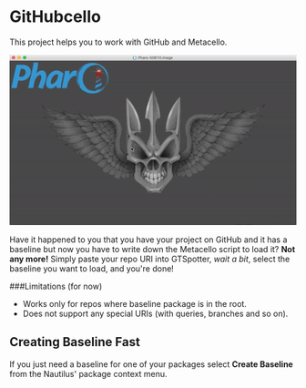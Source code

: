 GitHubcello
===========
This project helps you to work with GitHub and Metacello.

![demo animation](graphics/example.gif)

Have it happened to you that you have your project on GitHub and it has a baseline but now you have to write down the Metacello script to load it? **Not any more!** Simply paste your repo URI into GTSpotter, _wait a bit_, select the baseline you want to load, and you're done!

###Limitations (for now)

- Works only for repos where baseline package is in the root.
- Does not support any special URIs (with queries, branches and so on).

Creating Baseline Fast
----------------------

If you just need a baseline for one of your packages select **Create Baseline** from the Nautilus' package context menu.
